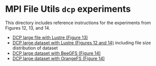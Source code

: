 # MPI File Utils `dcp` experiments

This directory includes reference instructions for the experiments from Figures 12, 13, and 14.
- [DCP large file with Lustre (Figure 13)](lustre_dcplargefile.sh) 
- [DCP large dataset with Lustre (Figures 12 and 14)](lustre_dcpdataset.sh) including file size distribution of dataset
- [DCP large dataset with BeeGFS (Figure 14)](beegfs_dcpdataset.sh)
- [DCP large dataset with OrangeFS (Figure 14)](orangefs_dcpdataset.sh)
